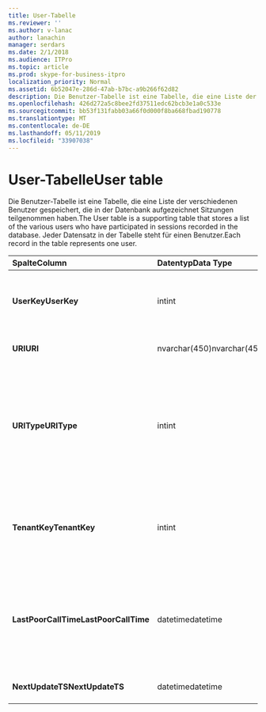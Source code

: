 ```yaml
---
title: User-Tabelle
ms.reviewer: ''
ms.author: v-lanac
author: lanachin
manager: serdars
ms.date: 2/1/2018
ms.audience: ITPro
ms.topic: article
ms.prod: skype-for-business-itpro
localization_priority: Normal
ms.assetid: 6b52047e-286d-47ab-b7bc-a9b266f62d82
description: Die Benutzer-Tabelle ist eine Tabelle, die eine Liste der verschiedenen Benutzer gespeichert, die in der Datenbank aufgezeichnet Sitzungen teilgenommen haben. Jeder Datensatz in der Tabelle steht für einen Benutzer.
ms.openlocfilehash: 426d272a5c8bee2fd37511edc62bcb3e1a0c533e
ms.sourcegitcommit: bb53f131fabb03a66f0d000f8ba668fbad190778
ms.translationtype: MT
ms.contentlocale: de-DE
ms.lasthandoff: 05/11/2019
ms.locfileid: "33907038"
---
```

# <a name="user-table"></a><span data-ttu-id="23401-104">User-Tabelle</span><span class="sxs-lookup"><span data-stu-id="23401-104">User table</span></span>
 
<span data-ttu-id="23401-105">Die Benutzer-Tabelle ist eine Tabelle, die eine Liste der verschiedenen Benutzer gespeichert, die in der Datenbank aufgezeichnet Sitzungen teilgenommen haben.</span><span class="sxs-lookup"><span data-stu-id="23401-105">The User table is a supporting table that stores a list of the various users who have participated in sessions recorded in the database.</span></span> <span data-ttu-id="23401-106">Jeder Datensatz in der Tabelle steht für einen Benutzer.</span><span class="sxs-lookup"><span data-stu-id="23401-106">Each record in the table represents one user.</span></span>
  
|<span data-ttu-id="23401-107">**Spalte**</span><span class="sxs-lookup"><span data-stu-id="23401-107">**Column**</span></span>|<span data-ttu-id="23401-108">**Datentyp**</span><span class="sxs-lookup"><span data-stu-id="23401-108">**Data Type**</span></span>|<span data-ttu-id="23401-109">**Schlüssel/Index**</span><span class="sxs-lookup"><span data-stu-id="23401-109">**Key/Index**</span></span>|<span data-ttu-id="23401-110">**Details**</span><span class="sxs-lookup"><span data-stu-id="23401-110">**Details**</span></span>|
|:-----|:-----|:-----|:-----|
|<span data-ttu-id="23401-111">**UserKey**</span><span class="sxs-lookup"><span data-stu-id="23401-111">**UserKey**</span></span> <br/> |<span data-ttu-id="23401-112">int</span><span class="sxs-lookup"><span data-stu-id="23401-112">int</span></span>  <br/> |<span data-ttu-id="23401-113">Primary</span><span class="sxs-lookup"><span data-stu-id="23401-113">Primary</span></span>  <br/> |<span data-ttu-id="23401-114">Eindeutige Zahl, die diesen Benutzer identifiziert.</span><span class="sxs-lookup"><span data-stu-id="23401-114">Unique number identifying this user.</span></span>  <br/> |
|<span data-ttu-id="23401-115">**URI**</span><span class="sxs-lookup"><span data-stu-id="23401-115">**URI**</span></span> <br/> |<span data-ttu-id="23401-116">nvarchar(450)</span><span class="sxs-lookup"><span data-stu-id="23401-116">nvarchar(450)</span></span>  <br/> |<span data-ttu-id="23401-117">Eindeutige</span><span class="sxs-lookup"><span data-stu-id="23401-117">Unique</span></span>  <br/> |<span data-ttu-id="23401-118">URI-Zeichenfolge.</span><span class="sxs-lookup"><span data-stu-id="23401-118">URI string.</span></span>  <br/> |
|<span data-ttu-id="23401-119">**URIType**</span><span class="sxs-lookup"><span data-stu-id="23401-119">**URIType**</span></span> <br/> |<span data-ttu-id="23401-120">int</span><span class="sxs-lookup"><span data-stu-id="23401-120">int</span></span>  <br/> ||<span data-ttu-id="23401-121">1 ist Unbekannter URI-Typ.</span><span class="sxs-lookup"><span data-stu-id="23401-121">1 is unknown URI type.</span></span>  <br/> <span data-ttu-id="23401-122">2 ist der URI des Benutzers.</span><span class="sxs-lookup"><span data-stu-id="23401-122">2 is user URI.</span></span>  <br/> <span data-ttu-id="23401-123">4 ist die Konferenz-URI.</span><span class="sxs-lookup"><span data-stu-id="23401-123">4 is conference URI.</span></span>  <br/> <span data-ttu-id="23401-124">8 ist Telefon-URI.</span><span class="sxs-lookup"><span data-stu-id="23401-124">8 is phone URI.</span></span>  <br/> |
|<span data-ttu-id="23401-125">**TenantKey**</span><span class="sxs-lookup"><span data-stu-id="23401-125">**TenantKey**</span></span> <br/> |<span data-ttu-id="23401-126">int</span><span class="sxs-lookup"><span data-stu-id="23401-126">int</span></span>  <br/> |<span data-ttu-id="23401-127">Ausländisch</span><span class="sxs-lookup"><span data-stu-id="23401-127">Foreign</span></span>  <br/> |<span data-ttu-id="23401-128">Mandant des Benutzers, verwiesen von Tenant-Tabelle.</span><span class="sxs-lookup"><span data-stu-id="23401-128">Tenant of the user, referenced from tenant table.</span></span>  <br/> |
|<span data-ttu-id="23401-129">**LastPoorCallTime**</span><span class="sxs-lookup"><span data-stu-id="23401-129">**LastPoorCallTime**</span></span> <br/> |<span data-ttu-id="23401-130">datetime</span><span class="sxs-lookup"><span data-stu-id="23401-130">datetime</span></span>  <br/> ||<span data-ttu-id="23401-131">Letzter Zeitstempel, wenn der Benutzer einen Anruf mit schlechten Audioqualität hatte.</span><span class="sxs-lookup"><span data-stu-id="23401-131">Latest time stamp when the user had a poor audio call.</span></span>  <br/> |
|<span data-ttu-id="23401-132">**NextUpdateTS**</span><span class="sxs-lookup"><span data-stu-id="23401-132">**NextUpdateTS**</span></span> <br/> |<span data-ttu-id="23401-133">datetime</span><span class="sxs-lookup"><span data-stu-id="23401-133">datetime</span></span>  <br/> ||<span data-ttu-id="23401-134">Nur zur internen Verwendung.</span><span class="sxs-lookup"><span data-stu-id="23401-134">For internal use only.</span></span>  <br/> |
   

